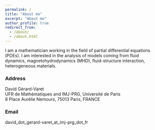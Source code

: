 ```yaml
---
permalink: /
title: "About me"
excerpt: "About me"
author_profile: true
redirect_from: 
  - /about/
  - /about.html
---
```


I am a mathematician working in the field of partial differential equations (PDEs). I am interested in the analysis of models  coming from fluid dynamics, magnetohydrodynamics (MHD), fluid-structure interaction, heterogeneous materials.     

### Address

David Gérard-Varet  
UFR de Mathématiques and IMJ-PRG, Université de Paris  
8 Place Aurélie Nemours, 75013 Paris, FRANCE

### Email

david_dot_gerard-varet_at_imj-prg_dot_fr
